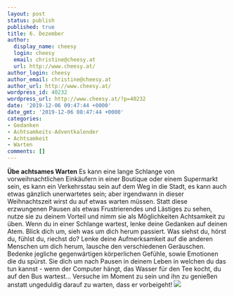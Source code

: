 ```yaml
---
layout: post
status: publish
published: true
title: 6. Dezember
author:
  display_name: cheesy
  login: cheesy
  email: christine@cheesy.at
  url: http://www.cheesy.at/
author_login: cheesy
author_email: christine@cheesy.at
author_url: http://www.cheesy.at/
wordpress_id: 40232
wordpress_url: http://www.cheesy.at/?p=40232
date: '2019-12-06 09:47:44 +0000'
date_gmt: '2019-12-06 08:47:44 +0000'
categories:
- Gedanken
- Achtsamkeits-Adventkalender
- Achtsamkeit
- Warten
comments: []
---
```

 **Übe achtsames Warten**
Es kann eine lange Schlange von vorweihnachtlichen Einkäufern in einer Boutique oder einem Supermarkt sein, es kann ein Verkehrsstau sein auf dem Weg in die Stadt, es kann auch etwas gänzlich unerwartetes sein; aber irgendwann in dieser Weihnachtszeit wirst du auf etwas warten müssen. Statt diese erzwungenen Pausen als etwas Frustrierendes und Lästiges zu sehen, nutze sie zu deinem Vorteil und nimm sie als Möglichkeiten Achtsamkeit zu üben.
Wenn du in einer Schlange wartest, lenke deine Gedanken auf deinen Atem. Blick dich um, sieh was um dich herum passiert. Was siehst du, hörst du, fühlst du, riechst do? Lenke deine Aufmerksamkeit auf die anderen Menschen um dich herum, lausche den verschiedenen Geräuschen. Bedenke jegliche gegenwärtigen körperlichen Gefühle, sowie Emotionen die du spürst.
Sie dich um nach Pausen in deinem Leben in welchen du das tun kannst - wenn der Computer hängt, das Wasser für den Tee kocht, du auf den Bus wartest...
Versuche im Moment zu sein und ihn zu genießen anstatt ungeduldig darauf zu warten, dass er vorbeigeht!
[![](http://www.cheesy.at/wp-content/uploads/Mindfulness-06.jpg)](http://www.cheesy.at/fotos/sonstiges/achtsamkeits-kalender/)
